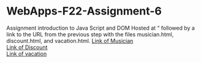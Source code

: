 # WebApps-F22-Assignment-6
Assignment introduction to Java Script and DOM
Hosted at “ followed by a link to the URL from the 
previous step with the files musician.html, discount.html, and vacation.html. [Link of Musician](https://44-563-web-apps-f22.github.io/44563-webapps-assignment-6-jayachandranarala/musician.html)
<br>
[Link of Discount](https://44-563-web-apps-f22.github.io/44563-webapps-assignment-6-jayachandranarala/Discount.html)
<br>
[Link of vacation](https://44-563-web-apps-f22.github.io/44563-webapps-assignment-6-jayachandranarala/vacation.html)